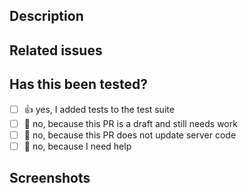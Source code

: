 ## Description

<!-- Please include a summary of the change, with motivation and context -->

## Related issues

<!-- If suggesting a new feature or change, please discuss it in an issue first -->
<!-- If fixing a bug, there should be an issue describing it with steps to reproduce -->

## Has this been tested?

<!-- Put an `x` in the box that applies: -->
<!-- Check the unit test guide: https://docs.joinpeertube.org/contribute-getting-started?id=unit-tests -->

- [ ] 👍 yes, I added tests to the test suite
- [ ] 💭 no, because this PR is a draft and still needs work
- [ ] 🙅 no, because this PR does not update server code
- [ ] 🙋 no, because I need help <!-- Detail how we can help you -->

## Screenshots

<!-- delete if not relevant -->
